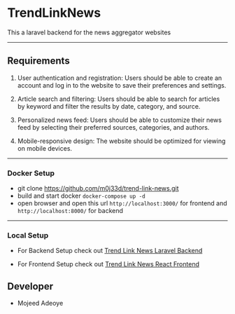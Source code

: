 
# TrendLinkNews

This a laravel backend for the news aggregator websites

---

## Requirements
1. User authentication and registration: Users should be able to create an account and
   log in to the website to save their preferences and settings.

2. Article search and filtering: Users should be able to search for articles by keyword
   and filter the results by date, category, and source.

3. Personalized news feed: Users should be able to customize their news feed by
   selecting their preferred sources, categories, and authors.

4. Mobile-responsive design: The website should be optimized for viewing on mobile
   devices.
---
### Docker Setup
- git clone https://github.com/m0j33d/trend-link-news.git
- build and start docker `docker-compose up -d`
- open browser and open this url `http://localhost:3000/` for frontend and `http://localhost:8000/` for backend

---
### Local Setup
-  For Backend Setup check out [Trend Link News Laravel Backend](https://github.com/m0j33d/trend-link-news/tree/main/backend#readme)

-  For Frontend Setup check out [Trend Link News React Frontend](https://github.com/m0j33d/trend-link-news/tree/main/frontend#readme)



## Developer
- Mojeed Adeoye
